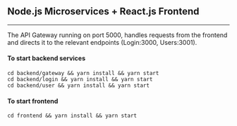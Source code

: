 ## Node.js Microservices + React.js Frontend
------------------------------------------------------------------------

The API Gateway running on port 5000, handles requests from the frontend and directs it to the relevant endpoints (Login:3000, Users:3001).

#### To start backend services

```
cd backend/gateway && yarn install && yarn start
cd backend/login && yarn install && yarn start
cd backend/user && yarn install && yarn start
```

#### To start frontend

```
cd frontend && yarn install && yarn start
```
